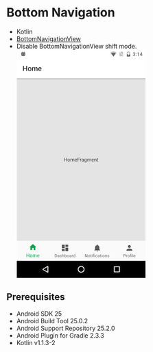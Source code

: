 # Bottom Navigation
* Kotlin
* [BottomNavigationView](https://developer.android.com/reference/android/support/design/widget/BottomNavigationView.html)   
* Disable BottomNavigationView shift mode.  
![screenshot](docs/screenshot.png)

## Prerequisites
* Android SDK 25
* Android Build Tool 25.0.2
* Android Support Repository 25.2.0
* Android Plugin for Gradle 2.3.3
* Kotlin v1.1.3-2
